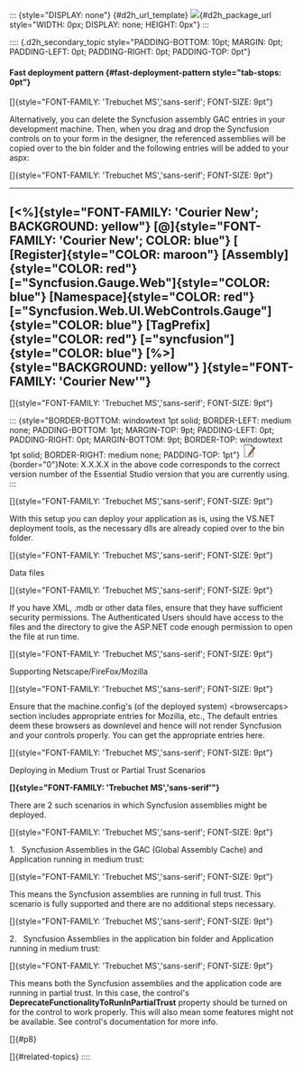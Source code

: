 ::: {style="DISPLAY: none"}
[](ms-xhelp:///?Id=d2h_url_template){#d2h_url_template} ![](!package_url!){#d2h_package_url style="WIDTH: 0px; DISPLAY: none; HEIGHT: 0px"}
:::

:::: {.d2h_secondary_topic style="PADDING-BOTTOM: 10pt; MARGIN: 0pt; PADDING-LEFT: 0pt; PADDING-RIGHT: 0pt; PADDING-TOP: 0pt"}
#### Fast deployment pattern {#fast-deployment-pattern style="tab-stops: 0pt"}

[]{style="FONT-FAMILY: 'Trebuchet MS','sans-serif'; FONT-SIZE: 9pt"} 

Alternatively, you can delete the Syncfusion assembly GAC entries in your development machine. Then, when you drag and drop the Syncfusion controls on to your form in the designer, the referenced assemblies will be copied over to the bin folder and the following entries will be added to your aspx:

[]{style="FONT-FAMILY: 'Trebuchet MS','sans-serif'; FONT-SIZE: 9pt"} 

  ---------------------------------------------------------------------------------------------------------------------------------------------------------------------------------------------------------------------------------------------------------------------------------------------------------------------------------------------------------------------------------------------------------------------------------------------------------------------------------------
  [\<%]{style="FONT-FAMILY: 'Courier New'; BACKGROUND: yellow"} [@]{style="FONT-FAMILY: 'Courier New'; COLOR: blue"} [ [Register]{style="COLOR: maroon"} [Assembly]{style="COLOR: red"} [=\"Syncfusion.Gauge.Web\"]{style="COLOR: blue"} [Namespace]{style="COLOR: red"} [=\"Syncfusion.Web.UI.WebControls.Gauge\"]{style="COLOR: blue"} [TagPrefix]{style="COLOR: red"} [=\"syncfusion\"]{style="COLOR: blue"} [%\>]{style="BACKGROUND: yellow"} ]{style="FONT-FAMILY: 'Courier New'"}
  ---------------------------------------------------------------------------------------------------------------------------------------------------------------------------------------------------------------------------------------------------------------------------------------------------------------------------------------------------------------------------------------------------------------------------------------------------------------------------------------

[]{style="FONT-FAMILY: 'Trebuchet MS','sans-serif'; FONT-SIZE: 9pt"} 

::: {style="BORDER-BOTTOM: windowtext 1pt solid; BORDER-LEFT: medium none; PADDING-BOTTOM: 1pt; MARGIN-TOP: 9pt; PADDING-LEFT: 0pt; PADDING-RIGHT: 0pt; MARGIN-BOTTOM: 9pt; BORDER-TOP: windowtext 1pt solid; BORDER-RIGHT: medium none; PADDING-TOP: 1pt"}
![](ImagesExt/image105_0.jpg){border="0"}Note: X.X.X.X in the above code corresponds to the correct version number of the Essential Studio version that you are currently using.
:::

[]{style="FONT-FAMILY: 'Trebuchet MS','sans-serif'; FONT-SIZE: 9pt"} 

With this setup you can deploy your application as is, using the VS.NET deployment tools, as the necessary dlls are already copied over to the bin folder.

[]{style="FONT-FAMILY: 'Trebuchet MS','sans-serif'; FONT-SIZE: 9pt"} 

Data files

[]{style="FONT-FAMILY: 'Trebuchet MS','sans-serif'; FONT-SIZE: 9pt"} 

If you have XML, .mdb or other data files, ensure that they have sufficient security permissions. The Authenticated Users should have access to the files and the directory to give the ASP.NET code enough permission to open the file at run time.

[]{style="FONT-FAMILY: 'Trebuchet MS','sans-serif'; FONT-SIZE: 9pt"} 

Supporting Netscape/FireFox/Mozilla

[]{style="FONT-FAMILY: 'Trebuchet MS','sans-serif'; FONT-SIZE: 9pt"} 

Ensure that the machine.config\'s (of the deployed system) \<browsercaps\> section includes appropriate entries for Mozilla, etc., The default entries deem these browsers as downlevel and hence will not render Syncfusion and your controls properly. You can get the appropriate entries here.

[]{style="FONT-FAMILY: 'Trebuchet MS','sans-serif'; FONT-SIZE: 9pt"} 

Deploying in Medium Trust or Partial Trust Scenarios

**[]{style="FONT-FAMILY: 'Trebuchet MS','sans-serif'"}**  

There are 2 such scenarios in which Syncfusion assemblies might be deployed.

[]{style="FONT-FAMILY: 'Trebuchet MS','sans-serif'; FONT-SIZE: 9pt"} 

1.   Syncfusion Assemblies in the GAC (Global Assembly Cache) and Application running in medium trust:

[]{style="FONT-FAMILY: 'Trebuchet MS','sans-serif'; FONT-SIZE: 9pt"} 

This means the Syncfusion assemblies are running in full trust. This scenario is fully supported and there are no additional steps necessary.

[]{style="FONT-FAMILY: 'Trebuchet MS','sans-serif'; FONT-SIZE: 9pt"} 

2.   Syncfusion Assemblies in the application bin folder and Application running in medium trust:

[]{style="FONT-FAMILY: 'Trebuchet MS','sans-serif'; FONT-SIZE: 9pt"} 

This means both the Syncfusion assemblies and the application code are running in partial trust. In this case, the control's **DeprecateFunctionalityToRunInPartialTrust** property should be turned on for the control to work properly. This will also mean some features might not be available. See control's documentation for more info.

[]{#p8} 

[]{#related-topics}
::::
